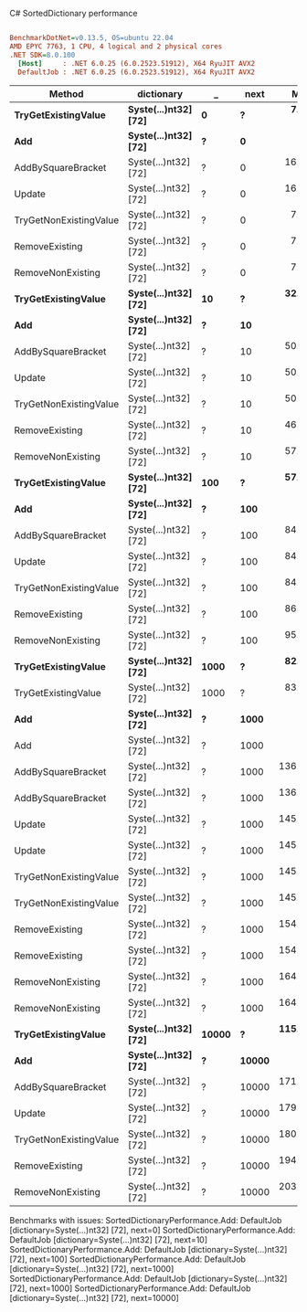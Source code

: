 C# SortedDictionary performance
``` ini

BenchmarkDotNet=v0.13.5, OS=ubuntu 22.04
AMD EPYC 7763, 1 CPU, 4 logical and 2 physical cores
.NET SDK=8.0.100
  [Host]     : .NET 6.0.25 (6.0.2523.51912), X64 RyuJIT AVX2
  DefaultJob : .NET 6.0.25 (6.0.2523.51912), X64 RyuJIT AVX2


```
|                 Method |           dictionary |     _ |  next |       Mean |     Error |    StdDev | Allocated |
|----------------------- |--------------------- |------ |------ |-----------:|----------:|----------:|----------:|
|    **TryGetExistingValue** | **Syste(...)nt32] [72]** |     **0** |     **?** |   **7.615 ns** | **0.0061 ns** | **0.0057 ns** |         **-** |
|                    **Add** | **Syste(...)nt32] [72]** |     **?** |     **0** |         **NA** |        **NA** |        **NA** |         **-** |
|     AddBySquareBracket | Syste(...)nt32] [72] |     ? |     0 |  16.388 ns | 0.0123 ns | 0.0116 ns |         - |
|                 Update | Syste(...)nt32] [72] |     ? |     0 |  16.390 ns | 0.0115 ns | 0.0107 ns |         - |
| TryGetNonExistingValue | Syste(...)nt32] [72] |     ? |     0 |   7.610 ns | 0.0014 ns | 0.0013 ns |         - |
|         RemoveExisting | Syste(...)nt32] [72] |     ? |     0 |   7.390 ns | 0.0223 ns | 0.0198 ns |         - |
|      RemoveNonExisting | Syste(...)nt32] [72] |     ? |     0 |   7.409 ns | 0.0205 ns | 0.0192 ns |         - |
|    **TryGetExistingValue** | **Syste(...)nt32] [72]** |    **10** |     **?** |  **32.977 ns** | **0.0116 ns** | **0.0097 ns** |         **-** |
|                    **Add** | **Syste(...)nt32] [72]** |     **?** |    **10** |         **NA** |        **NA** |        **NA** |         **-** |
|     AddBySquareBracket | Syste(...)nt32] [72] |     ? |    10 |  50.616 ns | 0.0325 ns | 0.0304 ns |         - |
|                 Update | Syste(...)nt32] [72] |     ? |    10 |  50.606 ns | 0.0274 ns | 0.0243 ns |         - |
| TryGetNonExistingValue | Syste(...)nt32] [72] |     ? |    10 |  50.799 ns | 0.0244 ns | 0.0204 ns |         - |
|         RemoveExisting | Syste(...)nt32] [72] |     ? |    10 |  46.948 ns | 0.0853 ns | 0.0756 ns |         - |
|      RemoveNonExisting | Syste(...)nt32] [72] |     ? |    10 |  57.511 ns | 0.0762 ns | 0.0713 ns |         - |
|    **TryGetExistingValue** | **Syste(...)nt32] [72]** |   **100** |     **?** |  **57.796 ns** | **0.0195 ns** | **0.0152 ns** |         **-** |
|                    **Add** | **Syste(...)nt32] [72]** |     **?** |   **100** |         **NA** |        **NA** |        **NA** |         **-** |
|     AddBySquareBracket | Syste(...)nt32] [72] |     ? |   100 |  84.606 ns | 0.0484 ns | 0.0453 ns |         - |
|                 Update | Syste(...)nt32] [72] |     ? |   100 |  84.552 ns | 0.0673 ns | 0.0629 ns |         - |
| TryGetNonExistingValue | Syste(...)nt32] [72] |     ? |   100 |  84.921 ns | 0.0545 ns | 0.0510 ns |         - |
|         RemoveExisting | Syste(...)nt32] [72] |     ? |   100 |  86.343 ns | 0.1616 ns | 0.1512 ns |         - |
|      RemoveNonExisting | Syste(...)nt32] [72] |     ? |   100 |  95.841 ns | 0.1265 ns | 0.1121 ns |         - |
|    **TryGetExistingValue** | **Syste(...)nt32] [72]** |  **1000** |     **?** |  **82.467 ns** | **0.0501 ns** | **0.0468 ns** |         **-** |
|    TryGetExistingValue | Syste(...)nt32] [72] |  1000 |     ? |  83.058 ns | 0.0364 ns | 0.0323 ns |         - |
|                    **Add** | **Syste(...)nt32] [72]** |     **?** |  **1000** |         **NA** |        **NA** |        **NA** |         **-** |
|                    Add | Syste(...)nt32] [72] |     ? |  1000 |         NA |        NA |        NA |         - |
|     AddBySquareBracket | Syste(...)nt32] [72] |     ? |  1000 | 136.603 ns | 0.0998 ns | 0.0885 ns |         - |
|     AddBySquareBracket | Syste(...)nt32] [72] |     ? |  1000 | 136.501 ns | 0.0267 ns | 0.0223 ns |         - |
|                 Update | Syste(...)nt32] [72] |     ? |  1000 | 145.253 ns | 0.1028 ns | 0.0962 ns |         - |
|                 Update | Syste(...)nt32] [72] |     ? |  1000 | 145.158 ns | 0.0291 ns | 0.0272 ns |         - |
| TryGetNonExistingValue | Syste(...)nt32] [72] |     ? |  1000 | 145.513 ns | 0.1194 ns | 0.1059 ns |         - |
| TryGetNonExistingValue | Syste(...)nt32] [72] |     ? |  1000 | 145.503 ns | 0.0868 ns | 0.0769 ns |         - |
|         RemoveExisting | Syste(...)nt32] [72] |     ? |  1000 | 154.885 ns | 0.4404 ns | 0.4120 ns |         - |
|         RemoveExisting | Syste(...)nt32] [72] |     ? |  1000 | 154.814 ns | 0.3404 ns | 0.3184 ns |         - |
|      RemoveNonExisting | Syste(...)nt32] [72] |     ? |  1000 | 164.646 ns | 0.3617 ns | 0.3383 ns |         - |
|      RemoveNonExisting | Syste(...)nt32] [72] |     ? |  1000 | 164.420 ns | 0.4527 ns | 0.4235 ns |         - |
|    **TryGetExistingValue** | **Syste(...)nt32] [72]** | **10000** |     **?** | **115.866 ns** | **0.0541 ns** | **0.0479 ns** |         **-** |
|                    **Add** | **Syste(...)nt32] [72]** |     **?** | **10000** |         **NA** |        **NA** |        **NA** |         **-** |
|     AddBySquareBracket | Syste(...)nt32] [72] |     ? | 10000 | 171.823 ns | 0.0991 ns | 0.0927 ns |         - |
|                 Update | Syste(...)nt32] [72] |     ? | 10000 | 179.877 ns | 0.1085 ns | 0.1015 ns |         - |
| TryGetNonExistingValue | Syste(...)nt32] [72] |     ? | 10000 | 180.145 ns | 0.0574 ns | 0.0479 ns |         - |
|         RemoveExisting | Syste(...)nt32] [72] |     ? | 10000 | 194.082 ns | 0.3249 ns | 0.3039 ns |         - |
|      RemoveNonExisting | Syste(...)nt32] [72] |     ? | 10000 | 203.587 ns | 0.2332 ns | 0.1947 ns |         - |

Benchmarks with issues:
  SortedDictionaryPerformance.Add: DefaultJob [dictionary=Syste(...)nt32] [72], next=0]
  SortedDictionaryPerformance.Add: DefaultJob [dictionary=Syste(...)nt32] [72], next=10]
  SortedDictionaryPerformance.Add: DefaultJob [dictionary=Syste(...)nt32] [72], next=100]
  SortedDictionaryPerformance.Add: DefaultJob [dictionary=Syste(...)nt32] [72], next=1000]
  SortedDictionaryPerformance.Add: DefaultJob [dictionary=Syste(...)nt32] [72], next=1000]
  SortedDictionaryPerformance.Add: DefaultJob [dictionary=Syste(...)nt32] [72], next=10000]
